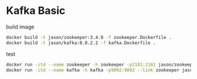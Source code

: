 
# Kafka Basic
build image
```bash
docker build -t jason/zookeeper:3.4.9 -f zookeeper.Dockerfile .
docker build -t jason/kafka:0.8.2.2 -f kafka.Dockerfile .
```
test
```bash
docker run -itd --name zookeeper -h zookeeper -p2181:2181 jason/zookeeper:3.4.9 bash
docker run -itd --name kafka -h kafka -p9092:9092 --link zookeeper jason/kafka:0.8.2.2 bash
```

